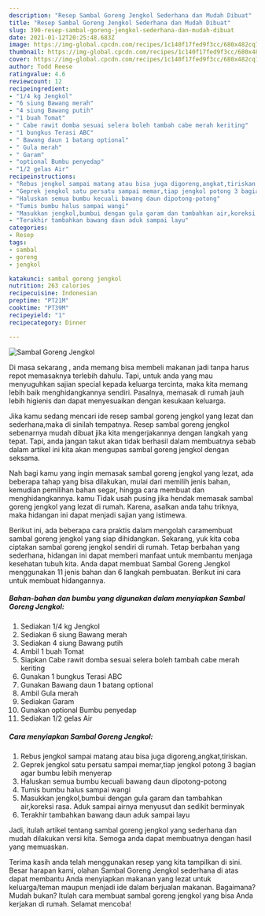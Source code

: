 ```yaml
---
description: "Resep Sambal Goreng Jengkol Sederhana dan Mudah Dibuat"
title: "Resep Sambal Goreng Jengkol Sederhana dan Mudah Dibuat"
slug: 390-resep-sambal-goreng-jengkol-sederhana-dan-mudah-dibuat
date: 2021-01-12T20:25:48.683Z
image: https://img-global.cpcdn.com/recipes/1c140f17fed9f3cc/680x482cq70/sambal-goreng-jengkol-foto-resep-utama.jpg
thumbnail: https://img-global.cpcdn.com/recipes/1c140f17fed9f3cc/680x482cq70/sambal-goreng-jengkol-foto-resep-utama.jpg
cover: https://img-global.cpcdn.com/recipes/1c140f17fed9f3cc/680x482cq70/sambal-goreng-jengkol-foto-resep-utama.jpg
author: Todd Reese
ratingvalue: 4.6
reviewcount: 12
recipeingredient:
- "1/4 kg Jengkol"
- "6 siung Bawang merah"
- "4 siung Bawang putih"
- "1 buah Tomat"
- " Cabe rawit domba sesuai selera boleh tambah cabe merah keriting"
- "1 bungkus Terasi ABC"
- " Bawang daun 1 batang optional"
- " Gula merah"
- " Garam"
- "optional Bumbu penyedap"
- "1/2 gelas Air"
recipeinstructions:
- "Rebus jengkol sampai matang atau bisa juga digoreng,angkat,tiriskan."
- "Geprek jengkol satu persatu sampai memar,tiap jengkol potong 3 bagian agar bumbu lebih menyerap"
- "Haluskan semua bumbu kecuali bawang daun dipotong-potong"
- "Tumis bumbu halus sampai wangi"
- "Masukkan jengkol,bumbui dengan gula garam dan tambahkan air,koreksi rasa. Aduk sampai airnya menyusut dan sedikit berminyak"
- "Terakhir tambahkan bawang daun aduk sampai layu"
categories:
- Resep
tags:
- sambal
- goreng
- jengkol

katakunci: sambal goreng jengkol 
nutrition: 263 calories
recipecuisine: Indonesian
preptime: "PT21M"
cooktime: "PT39M"
recipeyield: "1"
recipecategory: Dinner

---
```



![Sambal Goreng Jengkol](https://img-global.cpcdn.com/recipes/1c140f17fed9f3cc/680x482cq70/sambal-goreng-jengkol-foto-resep-utama.jpg)

Di masa  sekarang , anda memang bisa membeli makanan jadi tanpa harus repot memasaknya terlebih dahulu. Tapi, untuk anda yang mau menyuguhkan sajian special kepada keluarga tercinta, maka kita memang lebih baik menghidangkannya sendiri. Pasalnya, memasak di rumah jauh lebih higienis dan dapat menyesuaikan dengan kesukaan keluarga.

Jika kamu sedang mencari ide resep sambal goreng jengkol yang lezat dan sederhana,maka di sinilah tempatnya. Resep sambal goreng jengkol  sebenarnya mudah dibuat jika kita mengerjakannya dengan langkah yang tepat. Tapi, anda jangan takut akan tidak berhasil dalam membuatnya 
sebab dalam artikel ini kita akan mengupas sambal goreng jengkol dengan seksama.  



Nah bagi kamu yang ingin memasak sambal goreng jengkol yang lezat, ada beberapa tahap yang bisa dilakukan, mulai dari memilih jenis bahan, kemudian pemilihan bahan segar, hingga cara membuat dan menghidangkannya. kamu Tidak usah pusing jika hendak memasak sambal goreng jengkol yang lezat di rumah. Karena, asalkan anda  tahu triknya, maka hidangan ini dapat menjadi sajian yang istimewa.

Berikut ini, ada beberapa cara praktis  dalam mengolah caramembuat sambal goreng jengkol yang siap dihidangkan. Sekarang, yuk kita coba ciptakan sambal goreng jengkol sendiri di rumah. Tetap berbahan yang sederhana, hidangan ini dapat memberi manfaat untuk membantu menjaga kesehatan tubuh kita. Anda dapat membuat Sambal Goreng Jengkol menggunakan 11 jenis bahan dan 6 langkah pembuatan. Berikut ini cara untuk membuat hidangannya.

<!--inarticleads1-->

##### Bahan-bahan dan bumbu yang digunakan dalam menyiapkan Sambal Goreng Jengkol:

1. Sediakan 1/4 kg Jengkol
1. Sediakan 6 siung Bawang merah
1. Sediakan 4 siung Bawang putih
1. Ambil 1 buah Tomat
1. Siapkan  Cabe rawit domba sesuai selera boleh tambah cabe merah keriting
1. Gunakan 1 bungkus Terasi ABC
1. Gunakan  Bawang daun 1 batang optional
1. Ambil  Gula merah
1. Sediakan  Garam
1. Gunakan optional Bumbu penyedap
1. Sediakan 1/2 gelas Air




<!--inarticleads2-->

##### Cara menyiapkan Sambal Goreng Jengkol:

1. Rebus jengkol sampai matang atau bisa juga digoreng,angkat,tiriskan.
1. Geprek jengkol satu persatu sampai memar,tiap jengkol potong 3 bagian agar bumbu lebih menyerap
1. Haluskan semua bumbu kecuali bawang daun dipotong-potong
1. Tumis bumbu halus sampai wangi
1. Masukkan jengkol,bumbui dengan gula garam dan tambahkan air,koreksi rasa. Aduk sampai airnya menyusut dan sedikit berminyak
1. Terakhir tambahkan bawang daun aduk sampai layu




Jadi, itulah artikel tentang  sambal goreng jengkol  yang sederhana dan mudah dilakukan versi kita. Semoga anda dapat membuatnya dengan hasil yang memuaskan. 

Terima kasih anda telah menggunakan resep yang kita tampilkan di sini. Besar harapan kami, olahan  Sambal Goreng Jengkol sederhana di atas dapat membantu Anda menyiapkan makanan yang lezat untuk keluarga/teman maupun menjadi ide dalam berjualan makanan. Bagaimana? Mudah bukan? Itulah cara membuat sambal goreng jengkol yang bisa Anda kerjakan di rumah. Selamat mencoba!

